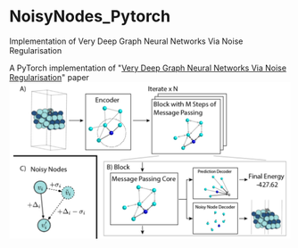 # NoisyNodes_Pytorch
Implementation of Very Deep Graph Neural Networks Via Noise Regularisation

A PyTorch implementation of "<a href="https://arxiv.org/abs/2106.07971">Very Deep Graph Neural Networks Via Noise Regularisation</a>" paper
<img src="img/image.png" width="700px"></img>